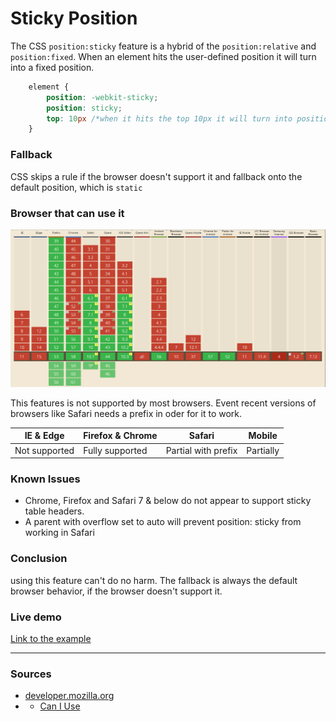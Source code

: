 # Sticky Position

The CSS `position:sticky` feature is a hybrid of the `position:relative` and `position:fixed`. When an element hits the user-defined position it will turn into a fixed position.

```CSS
    element {
        position: -webkit-sticky;
        position: sticky;
        top: 10px /*when it hits the top 10px it will turn into position fixed*/
    }
```
### Fallback
CSS skips a rule if the browser doesn't support it and fallback onto the default position, which is `static`


### Browser that can use it
![support](support.png)

This features is not supported by most browsers. Event recent versions of browsers like Safari needs a prefix in oder for it to work.


| IE & Edge             | Firefox & Chrome| Safari             | Mobile      |
|-----------------------|-----------------|--------------------|-------------|
|Not supported          |Fully supported  |Partial with prefix |Partially    |

### Known Issues
- Chrome, Firefox and Safari 7 & below do not appear to support sticky table headers.
- A parent with overflow set to auto will prevent position: sticky from working in Safari

### Conclusion
using this feature can't do no harm. The fallback is always the default browser behavior, if the browser doesn't support it.

### Live demo
[Link to the example](https://eltongonc.github.io/browser-technology/feature_detection/sticky-position)

***
### Sources
- [developer.mozilla.org](https://developer.mozilla.org/en-US/docs/Web/CSS/position#Sticky_positioning)
- - [Can I Use](http://caniuse.com/#search=position)
